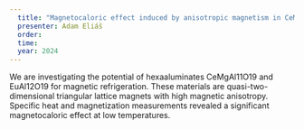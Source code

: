 ```yaml
---
  title: "Magnetocaloric effect induced by anisotropic magnetism in CeMgAl11O19 and EuAl12O19"
  presenter: Adam Eliáš
  order: 
  time: 
  year: 2024
---
```

We are investigating the potential of hexaaluminates CeMgAl11O19 and EuAl12O19 for magnetic refrigeration. These materials are quasi-two-dimensional triangular lattice magnets with high magnetic anisotropy. Specific heat and magnetization measurements revealed a significant magnetocaloric effect at low temperatures.